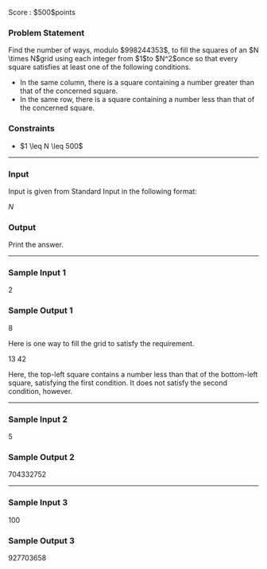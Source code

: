 
<div>

<span>

<span>

<p>
Score : $500$points
</p>

<div>

<section>

### **Problem Statement**

<p>
Find the number of ways, modulo $998244353$, to fill the squares of an $N \times N$grid using each integer from $1$to $N^2$once so that every square satisfies at least one of the following conditions.
</p>

<ul>

<li>
In the same column, there is a square containing a number greater than that of the concerned square.
</li>

<li>
In the same row, there is a square containing a number less than that of the concerned square.
</li>

</ul>

</section>

</div>

<div>

<section>

### **Constraints**

<ul>

<li>
$1 \leq N \leq 500$
</li>

</ul>

</section>

</div>

---

<div>

<div>

<section>

### **Input**

<p>
Input is given from Standard Input in the following format:
</p>

<div>

$N$
</div>

</section>

</div>

<div>

<section>

### **Output**

<p>
Print the answer.
</p>

</section>

</div>

</div>

---

<div>

<section>

### **Sample Input 1**

<div>

2

</div>

</section>

</div>

<div>

<section>

### **Sample Output 1**

<div>

8

</div>

<p>
Here is one way to fill the grid to satisfy the requirement.
</p>

<div>

13
42

</div>

<p>
Here, the top-left square contains a number less than that of the bottom-left square, satisfying the first condition. It does not satisfy the second condition, however.
</p>

</section>

</div>

---

<div>

<section>

### **Sample Input 2**

<div>

5

</div>

</section>

</div>

<div>

<section>

### **Sample Output 2**

<div>

704332752

</div>

</section>

</div>

---

<div>

<section>

### **Sample Input 3**

<div>

100

</div>

</section>

</div>

<div>

<section>

### **Sample Output 3**

<div>

927703658

</div>

</section>

</div>

</span>

</span>

</div>
